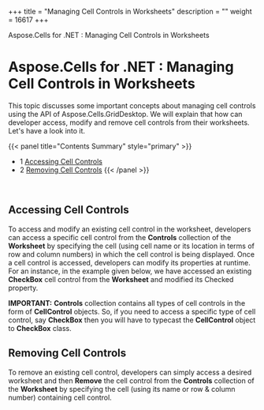 +++
title = "Managing Cell Controls in Worksheets" 
description = "" 
weight = 16617 
+++

Aspose.Cells for .NET : Managing Cell Controls in Worksheets  

# Aspose.Cells for .NET : Managing Cell Controls in Worksheets


This topic discusses some important concepts about managing cell controls using the API of Aspose.Cells.GridDesktop. We will explain that how can developer access, modify and remove cell controls from their worksheets. Let's have a look into it.

{{< panel title="Contents Summary" style="primary" >}}
*   1 [Accessing Cell Controls](#ManagingCellControlsinWorksheets-AccessingCellControls)
*   2 [Removing Cell Controls](#ManagingCellControlsinWorksheets-RemovingCellControls)
{{< /panel >}}
 

 

## Accessing Cell Controls

To access and modify an existing cell control in the worksheet, developers can access a specific cell control from the **Controls** collection of the **Worksheet** by specifying the cell (using cell name or its location in terms of row and column numbers) in which the cell control is being displayed. Once a cell control is accessed, developers can modify its properties at runtime. For an instance, in the example given below, we have accessed an existing **CheckBox** cell control from the **Worksheet** and modified its Checked property.

**IMPORTANT:** **Controls** collection contains all types of cell controls in the form of **CellControl** objects. So, if you need to access a specific type of cell control, say **CheckBox** then you will have to typecast the **CellControl** object to **CheckBox** class.

## Removing Cell Controls

To remove an existing cell control, developers can simply access a desired worksheet and then **Remove** the cell control from the **Controls** collection of the **Worksheet** by specifying the cell (using its name or row & column number) containing cell control.

